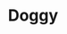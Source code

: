 ---
title: Doggy
date: 
draft: false

# descripcion
description : Perritos

materials: Plata 925

color: Plateado

dimensions: 1,2 cm

code: 01-03-0255

type: "Aros"

categories: []

price: $1.870,00

# Images
# first image will be shown in the product page
images:
  # - image: "images/path_to_image"
  # La ubicacion de las imagenes es imagenes/Aros/Aros.Microcubic/01-03-0255-doggy
  - image: "./images/aros/microcubic/01-03-0255-perritos_a.jpeg"
  - image: "./images/aros/microcubic/01-03-0255-perritos_b.jpeg"
---